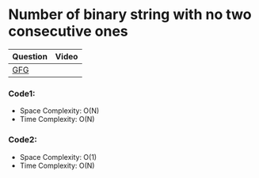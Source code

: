 Number of binary string with no two consecutive ones
===

|Question|Video|
|-|-|
|[GFG](https://www.geeksforgeeks.org/problems/consecutive-1s-not-allowed1912/1)||


### Code1:
- Space Complexity: O(N)
- Time Complexity: O(N)

### Code2:
- Space Complexity: O(1)
- Time Complexity: O(N)



